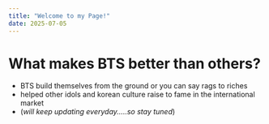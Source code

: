 ```yaml
---
title: "Welcome to my Page!"
date: 2025-07-05
---
```

# What makes BTS better than others?
- BTS build themselves from the ground or you can say rags to riches
- helped other idols and korean culture raise to fame in the international market
- (*will keep updating everyday.....so stay tuned*)
